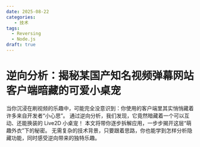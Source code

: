 ```yaml
---
date: 2025-08-22
categories:
   - 技术
tags:
  - Reversing
  - Node.js
draft: true
---
```


# 逆向分析：揭秘某国产知名视频弹幕网站客户端暗藏的可爱小桌宠

当你沉浸在刷视频的乐趣中，可能完全没意识到：你使用的客户端里其实悄悄藏着许多来自开发者“小心思”。
通过逆向分析，我们发现，它竟然暗藏着一个可以互动、还能换装的 Live2D 小桌宠！
本文将带你逐步拆解应用，一步步揭开这层“萌趣外衣”下的秘密。
无需复杂的技术背景，只要跟着思路，你也能学到怎样分析隐藏功能，同时感受逆向带来的独特乐趣。

<!-- more -->
